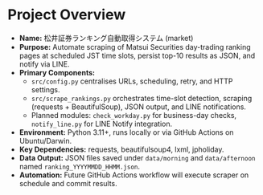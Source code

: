 # Project Overview
- **Name:** 松井証券ランキング自動取得システム (market)
- **Purpose:** Automate scraping of Matsui Securities day-trading ranking pages at scheduled JST time slots, persist top-10 results as JSON, and notify via LINE.
- **Primary Components:**
  - `src/config.py` centralises URLs, scheduling, retry, and HTTP settings.
  - `src/scrape_rankings.py` orchestrates time-slot detection, scraping (requests + BeautifulSoup), JSON output, and LINE notifications.
  - Planned modules: `check_workday.py` for business-day checks, `notify_line.py` for LINE Notify integration.
- **Environment:** Python 3.11+, runs locally or via GitHub Actions on Ubuntu/Darwin.
- **Key Dependencies:** requests, beautifulsoup4, lxml, jpholiday.
- **Data Output:** JSON files saved under `data/morning` and `data/afternoon` named `ranking_YYYYMMDD_HHMM.json`.
- **Automation:** Future GitHub Actions workflow will execute scraper on schedule and commit results.